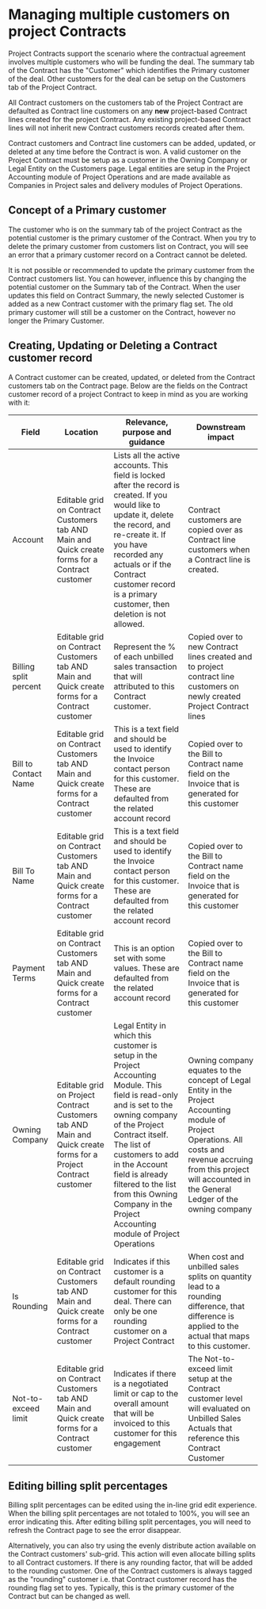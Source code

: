 # Managing multiple customers on project Contracts

Project Contracts support the scenario where the contractual agreement involves multiple customers who will be funding the deal. The summary tab of the Contract has the &quot;Customer&quot; which identifies the Primary customer of the deal. Other customers for the deal can be setup on the Customers tab of the Project Contract.

All Contract customers on the customers tab of the Project Contract are defaulted as Contract line customers on any **new** project-based Contract lines created for the project Contract. Any existing project-based Contract lines will not inherit new Contract customers records created after them.

Contract customers and Contract line customers can be added, updated, or deleted at any time before the Contract is won. A valid customer on the Project Contract must be setup as a customer in the Owning Company or Legal Entity on the Customers page. Legal entities are setup in the Project Accounting module of Project Operations and are made available as Companies in Project sales and delivery modules of Project Operations.

## Concept of a Primary customer

The customer who is on the summary tab of the project Contract as the potential customer is the primary customer of the Contract. When you try to delete the primary customer from customers list on Contract, you will see an error that a primary customer record on a Contract cannot be deleted.

It is not possible or recommended to update the primary customer from the Contract customers list. You can however, influence this by changing the potential customer on the Summary tab of the Contract. When the user updates this field on Contract Summary, the newly selected Customer is added as a new Contract customer with the primary flag set. The old primary customer will still be a customer on the Contract, however no longer the Primary Customer.

## Creating, Updating or Deleting a Contract customer record

A Contract customer can be created, updated, or deleted from the Contract customers tab on the Contract page. Below are the fields on the Contract customer record of a project Contract to keep in mind as you are working with it:

| **Field** | **Location** | **Relevance, purpose and guidance** | **Downstream impact** |
| --- | --- | --- | --- |
| Account | Editable grid on Contract Customers tab AND Main and Quick create forms for a Contract customer | Lists all the active accounts. This field is locked after the record is created. If you would like to update it, delete the record, and re-create it. If you have recorded any actuals or if the Contract customer record is a primary customer, then deletion is not allowed. | Contract customers are copied over as Contract line customers when a Contract line is created. |
| Billing split percent | Editable grid on Contract Customers tab AND Main and Quick create forms for a Contract customer | Represent the % of each unbilled sales transaction that will attributed to this Contract customer. | Copied over to new Contract lines created and to project contract line customers on newly created Project Contract lines |
| Bill to Contact Name | Editable grid on Contract Customers tab AND Main and Quick create forms for a Contract customer | This is a text field and should be used to identify the Invoice contact person for this customer. These are defaulted from the related account record | Copied over to the Bill to Contract name field on the Invoice that is generated for this customer |
| Bill To Name | Editable grid on Contract Customers tab AND Main and Quick create forms for a Contract customer | This is a text field and should be used to identify the Invoice contact person for this customer. These are defaulted from the related account record | Copied over to the Bill to Contract name field on the Invoice that is generated for this customer |
| Payment Terms | Editable grid on Contract Customers tab AND Main and Quick create forms for a Contract customer | This is an option set with some values. These are defaulted from the related account record | Copied over to the Bill to Contract name field on the Invoice that is generated for this customer |
| Owning Company | Editable grid on Project Contract Customers tab AND Main and Quick create forms for a Project Contract customer | Legal Entity in which this customer is setup in the Project Accounting Module. This field is read-only and is set to the owning company of the Project Contract itself.</br>The list of customers to add in the Account field is already filtered to the list from this Owning Company in the Project Accounting module of Project Operations | Owning company equates to the concept of Legal Entity in the Project Accounting module of Project Operations. All costs and revenue accruing from this project will accounted in the General Ledger of the owning company |
| Is Rounding | Editable grid on Contract Customers tab AND Main and Quick create forms for a Contract customer | Indicates if this customer is a default rounding customer for this deal. There can only be one rounding customer on a Project Contract | When cost and unbilled sales splits on quantity lead to a rounding difference, that difference is applied to the actual that maps to this customer. |
| Not-to-exceed limit | Editable grid on Contract Customers tab AND Main and Quick create forms for a Contract customer | Indicates if there is a negotiated limit or cap to the overall amount that will be invoiced to this customer for this engagement | The Not-to-exceed limit setup at the Contract customer level will evaluated on Unbilled Sales Actuals that reference this Contract Customer |

## Editing billing split percentages

Billing split percentages can be edited using the in-line grid edit experience. When the billing split percentages are not totaled to 100%, you will see an error indicating this. After editing billing split percentages, you will need to refresh the Contract page to see the error disappear.

Alternatively, you can also try using the evenly distribute action available on the Contract customers&#39; sub-grid. This action will even allocate billing splits to all Contract customers. If there is any rounding factor, that will be added to the rounding customer. One of the Contract customers is always tagged as the &quot;rounding&quot; customer i.e. that Contract customer record has the rounding flag set to yes. Typically, this is the primary customer of the Contract but can be changed as well.
